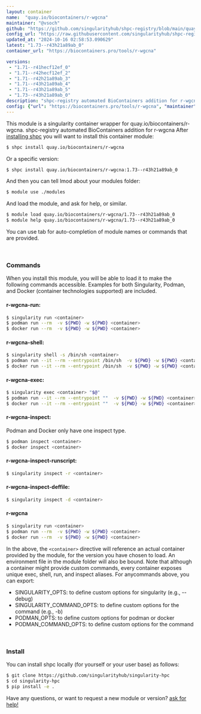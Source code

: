 ```yaml
---
layout: container
name:  "quay.io/biocontainers/r-wgcna"
maintainer: "@vsoch"
github: "https://github.com/singularityhub/shpc-registry/blob/main/quay.io/biocontainers/r-wgcna/container.yaml"
config_url: "https://raw.githubusercontent.com/singularityhub/shpc-registry/main/quay.io/biocontainers/r-wgcna/container.yaml"
updated_at: "2024-10-16 02:58:53.090629"
latest: "1.73--r43h21a89ab_0"
container_url: "https://biocontainers.pro/tools/r-wgcna"

versions:
 - "1.71--r41hecf12ef_0"
 - "1.71--r42hecf12ef_2"
 - "1.71--r42h21a89ab_3"
 - "1.71--r43h21a89ab_4"
 - "1.71--r43h21a89ab_5"
 - "1.73--r43h21a89ab_0"
description: "shpc-registry automated BioContainers addition for r-wgcna"
config: {"url": "https://biocontainers.pro/tools/r-wgcna", "maintainer": "@vsoch", "description": "shpc-registry automated BioContainers addition for r-wgcna", "latest": {"1.73--r43h21a89ab_0": "sha256:7289b5a582e23b93c92ef4687847f299a3c5601c55b499045fc4075453d3360f"}, "tags": {"1.71--r41hecf12ef_0": "sha256:cf8283be7ca15cb9cd473d76baebdc0ba3d0b46b14a89ec1334095c36d3f2f7e", "1.71--r42hecf12ef_2": "sha256:1ed10b40e891b9aeadfb004b4b2f5445117f7cd4bf45e54fef6131d20ea79361", "1.71--r42h21a89ab_3": "sha256:3a66fa88767dbc7647ee1a8445454100c4168e958d0e30f39b2e4b7addacc5d1", "1.71--r43h21a89ab_4": "sha256:115be8815c6f96bf494e45f124ce8b60f26ae987b2538da1f925cf44da3f7727", "1.71--r43h21a89ab_5": "sha256:6f3c184f6934062dd4a8f2472eb73060386656b7a97353017d2000ea9599841a", "1.73--r43h21a89ab_0": "sha256:7289b5a582e23b93c92ef4687847f299a3c5601c55b499045fc4075453d3360f"}, "docker": "quay.io/biocontainers/r-wgcna"}
---
```


This module is a singularity container wrapper for quay.io/biocontainers/r-wgcna.
shpc-registry automated BioContainers addition for r-wgcna
After [installing shpc](#install) you will want to install this container module:


```bash
$ shpc install quay.io/biocontainers/r-wgcna
```

Or a specific version:

```bash
$ shpc install quay.io/biocontainers/r-wgcna:1.73--r43h21a89ab_0
```

And then you can tell lmod about your modules folder:

```bash
$ module use ./modules
```

And load the module, and ask for help, or similar.

```bash
$ module load quay.io/biocontainers/r-wgcna/1.73--r43h21a89ab_0
$ module help quay.io/biocontainers/r-wgcna/1.73--r43h21a89ab_0
```

You can use tab for auto-completion of module names or commands that are provided.

<br>

### Commands

When you install this module, you will be able to load it to make the following commands accessible.
Examples for both Singularity, Podman, and Docker (container technologies supported) are included.

#### r-wgcna-run:

```bash
$ singularity run <container>
$ podman run --rm  -v ${PWD} -w ${PWD} <container>
$ docker run --rm  -v ${PWD} -w ${PWD} <container>
```

#### r-wgcna-shell:

```bash
$ singularity shell -s /bin/sh <container>
$ podman run --it --rm --entrypoint /bin/sh  -v ${PWD} -w ${PWD} <container>
$ docker run --it --rm --entrypoint /bin/sh  -v ${PWD} -w ${PWD} <container>
```

#### r-wgcna-exec:

```bash
$ singularity exec <container> "$@"
$ podman run --it --rm --entrypoint ""  -v ${PWD} -w ${PWD} <container> "$@"
$ docker run --it --rm --entrypoint ""  -v ${PWD} -w ${PWD} <container> "$@"
```

#### r-wgcna-inspect:

Podman and Docker only have one inspect type.

```bash
$ podman inspect <container>
$ docker inspect <container>
```

#### r-wgcna-inspect-runscript:

```bash
$ singularity inspect -r <container>
```

#### r-wgcna-inspect-deffile:

```bash
$ singularity inspect -d <container>
```



#### r-wgcna

```bash
$ singularity run <container>
$ podman run --rm  -v ${PWD} -w ${PWD} <container>
$ docker run --rm  -v ${PWD} -w ${PWD} <container>
```


In the above, the `<container>` directive will reference an actual container provided
by the module, for the version you have chosen to load. An environment file in the
module folder will also be bound. Note that although a container
might provide custom commands, every container exposes unique exec, shell, run, and
inspect aliases. For anycommands above, you can export:

 - SINGULARITY_OPTS: to define custom options for singularity (e.g., --debug)
 - SINGULARITY_COMMAND_OPTS: to define custom options for the command (e.g., -b)
 - PODMAN_OPTS: to define custom options for podman or docker
 - PODMAN_COMMAND_OPTS: to define custom options for the command

<br>

### Install

You can install shpc locally (for yourself or your user base) as follows:

```bash
$ git clone https://github.com/singularityhub/singularity-hpc
$ cd singularity-hpc
$ pip install -e .
```

Have any questions, or want to request a new module or version? [ask for help!](https://github.com/singularityhub/singularity-hpc/issues)